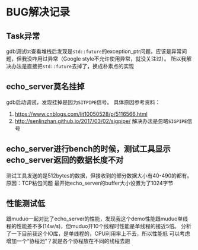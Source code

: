 # BUG解决记录

## Task异常
gdb调试bt查看堆栈后发现是`std::future`的exception_ptr问题，应该是异常问题，但我没咋用过异常（Google style不允许使用异常，就没关注过）。
所以我解决办法是直接把`std::future`去掉了，换成朴素点的实现

## echo_server莫名挂掉
gdb启动调试，发现挂掉是因为`SITPIPE`信号。
具体原因参考资料：
1. https://www.cnblogs.com/lit10050528/p/5116566.html
2. http://senlinzhan.github.io/2017/03/02/sigpipe/
解决办法是忽略`SIGPIPE`信号

## echo_server进行bench的时候，测试工具显示echo_server返回的数据长度不对
测试工具发送的是512bytes的数据，但接收到的部分数据大小有40-490的都有。
原因：TCP粘包问题
最开始echo_server的buffer大小设置为了1024字节

## 性能测试低
跟muduo一起对比了echo_server的性能，发现我这个demo性能跟muduo单线程的性能差不多(14w/s)，但muduo开10个线程时性能是单线程的接近5倍。
分析了一下目前我这个IO库，是单线程的，CPU利用率上不去，所以性能低
可以考虑增加一个“协程池”？就是各个协程放在不同的线程去跑
